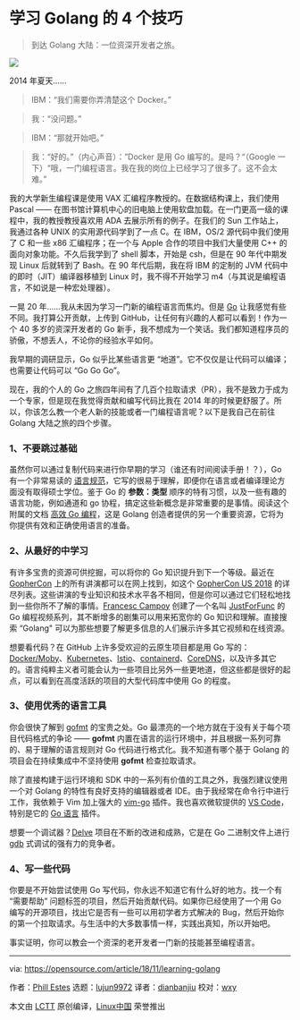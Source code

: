 学习 Golang 的 4 个技巧
======

> 到达 Golang 大陆：一位资深开发者之旅。  

![](https://opensource.com/sites/default/files/styles/image-full-size/public/lead-images/computer_laptop_code_programming_mountain_view.jpg?itok=yx5buqkr)

2014 年夏天……

> IBM：“我们需要你弄清楚这个 Docker。”

> 我：“没问题。”

> IBM：“那就开始吧。”

> 我：“好的。”（内心声音）：”Docker 是用 Go 编写的。是吗？“（Google 一下）“哦，一门编程语言。我在我的岗位上已经学习了很多了。这不会太难。”

我的大学新生编程课是使用 VAX 汇编程序教授的。在数据结构课上，我们使用 Pascal —— 在图书馆计算机中心的旧电脑上使用软盘加载。在一门更高一级的课程中，我的教授教授喜欢用 ADA 去展示所有的例子。在我们的 Sun 工作站上，我通过各种 UNIX 的实用源代码学到了一点 C。在 IBM，OS/2 源代码中我们使用了 C 和一些 x86 汇编程序；在一个与 Apple 合作的项目中我们大量使用 C++ 的面向对象功能。不久后我学到了 shell 脚本，开始是 csh，但是在 90 年代中期发现 Linux 后就转到了 Bash。在 90 年代后期，我在将 IBM 的定制的 JVM 代码中的即时（JIT）编译器移植到 Linux 时，我不得不开始学习 m4（与其说是编程语言，不如说是一种宏处理器）。  

一晃 20 年……我从未因为学习一门新的编程语言而焦灼。但是 [Go][1] 让我感觉有些不同。我打算公开贡献，上传到 GitHub，让任何有兴趣的人都可以看到！作为一个 40 多岁的资深开发者的 Go 新手，我不想成为一个笑话。我们都知道程序员的骄傲，不想丢人，不论你的经验水平如何。

我早期的调研显示，Go 似乎比某些语言更 “地道”。它不仅仅是让代码可以编译；也需要让代码可以 “Go Go Go”。

现在，我的个人的 Go 之旅四年间有了几百个拉取请求（PR），我不是致力于成为一个专家，但是现在我觉得贡献和编写代码比我在 2014 年的时候更舒服了。所以，你该怎么教一个老人新的技能或者一门编程语言呢？以下是我自己在前往 Golang 大陆之旅的四个步骤。  

### 1、不要跳过基础

虽然你可以通过复制代码来进行你早期的学习（谁还有时间阅读手册！？），Go 有一个非常易读的 [语言规范][2]，它写的很易于理解，即便你在语言或者编译理论方面没有取得硕士学位。鉴于 Go 的 **参数：类型** 顺序的特有习惯，以及一些有趣的语言功能，例如通道和 go 协程，搞定这些新概念是非常重要的是事情。阅读这个附属的文档 [高效 Go 编程][3]，这是 Golang 创造者提供的另一个重要资源，它将为你提供有效和正确使用语言的准备。

### 2、从最好的中学习

有许多宝贵的资源可供挖掘，可以将你的 Go 知识提升到下一个等级。最近在 [GopherCon][4] 上的所有讲演都可以在网上找到，如这个 [GopherCon US 2018][5] 的详尽列表。这些讲演的专业知识和技术水平各不相同，但是你可以通过它们轻松地找到一些你所不了解的事情。[Francesc Campoy][6] 创建了一个名叫 [JustForFunc][7] 的 Go 编程视频系列，其不断增多的剧集可以用来拓宽你的 Go 知识和理解。直接搜索 “Golang" 可以为那些想要了解更多信息的人们展示许多其它视频和在线资源。   

想要看代码？在 GitHub 上许多受欢迎的云原生项目都是用 Go 写的：[Docker/Moby][8]、[Kubernetes][9]、[Istio][10]、[containerd][11]、[CoreDNS][12]，以及许多其它的。语言纯粹主义者可能会认为一些项目比另外一些更地道，但这些都是很好的起点，可以看到在高度活跃的项目的大型代码库中使用 Go 的程度。 

### 3、使用优秀的语言工具

你会很快了解到 [gofmt][13] 的宝贵之处。Go 最漂亮的一个地方就在于没有关于每个项目代码格式的争论 —— **gofmt** 内置在语言的运行环境中，并且根据一系列可靠的、易于理解的语言规则对 Go 代码进行格式化。我不知道有哪个基于 Golang 的项目会在持续集成中不坚持使用 **gofmt** 检查拉取请求。

除了直接构建于运行环境和 SDK 中的一系列有价值的工具之外，我强烈建议使用一个对 Golang 的特性有良好支持的编辑器或者 IDE。由于我经常在命令行中进行工作，我依赖于 Vim 加上强大的 [vim-go][14] 插件。我也喜欢微软提供的 [VS Code][15]，特别是它的 [Go 语言][16] 插件。

想要一个调试器？[Delve][17] 项目在不断的改进和成熟，它是在 Go 二进制文件上进行 [gdb][18] 式调试的强有力的竞争者。  

### 4、写一些代码

你要是不开始尝试使用 Go 写代码，你永远不知道它有什么好的地方。找一个有 “需要帮助” 问题标签的项目，然后开始贡献代码。如果你已经使用了一个用 Go 编写的开源项目，找出它是否有一些可以用初学者方式解决的 Bug，然后开始你的第一个拉取请求。与生活中的大多数事情一样，实践出真知，所以开始吧。   

事实证明，你可以教会一个资深的老开发者一门新的技能甚至编程语言。 

--------------------------------------------------------------------------------

via: https://opensource.com/article/18/11/learning-golang

作者：[Phill Estes][a]
选题：[lujun9972][b]
译者：[dianbanjiu](https://github.com/dianbanjiu)
校对：[wxy](https://github.com/wxy)

本文由 [LCTT](https://github.com/LCTT/TranslateProject) 原创编译，[Linux中国](https://linux.cn/) 荣誉推出

[a]: https://opensource.com/users/estesp
[b]: https://github.com/lujun9972
[1]: https://golang.org/
[2]: https://golang.org/ref/spec
[3]: https://golang.org/doc/effective_go.html
[4]: https://www.gophercon.com/
[5]: https://tqdev.com/2018-gophercon-2018-videos-online
[6]: https://twitter.com/francesc
[7]: https://www.youtube.com/channel/UC_BzFbxG2za3bp5NRRRXJSw
[8]: https://github.com/moby/moby
[9]: https://github.com/kubernetes/kubernetes
[10]: https://github.com/istio/istio
[11]: https://github.com/containerd/containerd
[12]: https://github.com/coredns/coredns
[13]: https://blog.golang.org/go-fmt-your-code
[14]: https://github.com/fatih/vim-go
[15]: https://code.visualstudio.com/
[16]: https://code.visualstudio.com/docs/languages/go
[17]: https://github.com/derekparker/delve
[18]: https://www.gnu.org/software/gdb/
